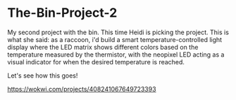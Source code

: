 # The-Bin-Project-2


My second project with the bin. This time Heidi is picking the project.
This is what she said: as a raccoon, i'd build a smart temperature-controlled light display where the LED matrix shows different colors based on the temperature measured by the thermistor, with the neopixel LED acting as a visual indicator for when the desired temperature is reached.

Let's see how this goes!


https://wokwi.com/projects/408241067649723393
